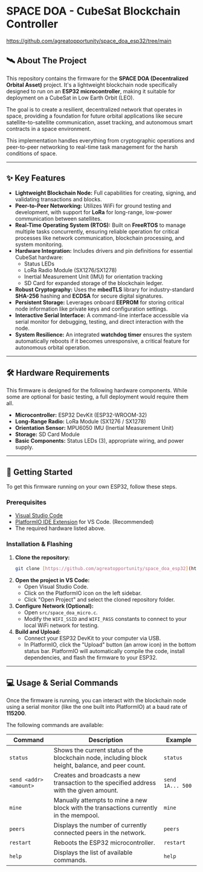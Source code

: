 # SPACE DOA - CubeSat Blockchain Controller
https://github.com/agreatopportunity/space_doa_esp32/tree/main

## 🛰️ About The Project

This repository contains the firmware for the **SPACE DOA (Decentralized Orbital Asset)** project. It's a lightweight blockchain node specifically designed to run on an **ESP32 microcontroller**, making it suitable for deployment on a CubeSat in Low Earth Orbit (LEO).

The goal is to create a resilient, decentralized network that operates in space, providing a foundation for future orbital applications like secure satellite-to-satellite communication, asset tracking, and autonomous smart contracts in a space environment.

This implementation handles everything from cryptographic operations and peer-to-peer networking to real-time task management for the harsh conditions of space.

---

## ✨ Key Features

* **Lightweight Blockchain Node:** Full capabilities for creating, signing, and validating transactions and blocks.
* **Peer-to-Peer Networking:** Utilizes WiFi for ground testing and development, with support for **LoRa** for long-range, low-power communication between satellites.
* **Real-Time Operating System (RTOS):** Built on **FreeRTOS** to manage multiple tasks concurrently, ensuring reliable operation for critical processes like network communication, blockchain processing, and system monitoring.
* **Hardware Integration:** Includes drivers and pin definitions for essential CubeSat hardware:
    * Status LEDs
    * LoRa Radio Module (SX1276/SX1278)
    * Inertial Measurement Unit (IMU) for orientation tracking
    * SD Card for expanded storage of the blockchain ledger.
* **Robust Cryptography:** Uses the **mbedTLS** library for industry-standard **SHA-256** hashing and **ECDSA** for secure digital signatures.
* **Persistent Storage:** Leverages onboard **EEPROM** for storing critical node information like private keys and configuration settings.
* **Interactive Serial Interface:** A command-line interface accessible via serial monitor for debugging, testing, and direct interaction with the node.
* **System Resilience:** An integrated **watchdog timer** ensures the system automatically reboots if it becomes unresponsive, a critical feature for autonomous orbital operation.

---

## 🛠️ Hardware Requirements

This firmware is designed for the following hardware components. While some are optional for basic testing, a full deployment would require them all.

* **Microcontroller:** ESP32 DevKit (ESP32-WROOM-32)
* **Long-Range Radio:** LoRa Module (SX1276 / SX1278)
* **Orientation Sensor:** MPU6050 IMU (Inertial Measurement Unit)
* **Storage:** SD Card Module
* **Basic Components:** Status LEDs (3), appropriate wiring, and power supply.

---

## 🚀 Getting Started

To get this firmware running on your own ESP32, follow these steps.

### Prerequisites

* [Visual Studio Code](https://code.visualstudio.com/)
* [PlatformIO IDE Extension](https://platformio.org/install/ide?install=vscode) for VS Code. (Recommended)
* The required hardware listed above.

### Installation & Flashing

1.  **Clone the repository:**
    ```sh
    git clone [https://github.com/agreatopportunity/space_doa_esp32](https://github.com/agreatopportunity/space_doa_esp32)
    ```
2.  **Open the project in VS Code:**
    * Open Visual Studio Code.
    * Click on the PlatformIO icon on the left sidebar.
    * Click "Open Project" and select the cloned repository folder.
3.  **Configure Network (Optional):**
    * Open `src/space_doa_micro.c`.
    * Modify the `WIFI_SSID` and `WIFI_PASS` constants to connect to your local WiFi network for testing.
4.  **Build and Upload:**
    * Connect your ESP32 DevKit to your computer via USB.
    * In PlatformIO, click the "Upload" button (an arrow icon) in the bottom status bar. PlatformIO will automatically compile the code, install dependencies, and flash the firmware to your ESP32.

---

## 💻 Usage & Serial Commands

Once the firmware is running, you can interact with the blockchain node using a serial monitor (like the one built into PlatformIO) at a baud rate of **115200**.

The following commands are available:

| Command                  | Description                                                                                             | Example         |
| ------------------------ | ------------------------------------------------------------------------------------------------------- | --------------- |
| `status`                 | Shows the current status of the blockchain node, including block height, balance, and peer count.       | `status`        |
| `send <addr> <amount>`   | Creates and broadcasts a new transaction to the specified address with the given amount.                | `send 1A... 500`|
| `mine`                   | Manually attempts to mine a new block with the transactions currently in the mempool.                     | `mine`          |
| `peers`                  | Displays the number of currently connected peers in the network.                                        | `peers`         |
| `restart`                | Reboots the ESP32 microcontroller.                                                                      | `restart`       |
| `help`                   | Displays the list of available commands.                                                                | `help`          |
